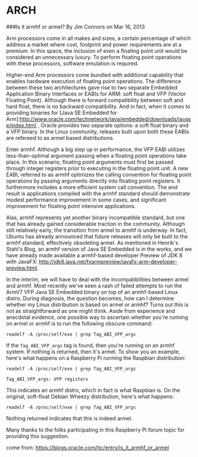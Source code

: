 # ARCH
###Is it armhf or armel?
By Jim Connors on Mar 16, 2013

Arm processors come in all makes and sizes, a certain percentage of which address a market where cost, footprint and power requirements are at a premium.  In this space, the inclusion of even a floating point unit would be considered an unnecessary luxury.  To perform floating point operations with these processors, software emulation is required.

Higher-end Arm processors come bundled with additional capability that enables hardware execution of floating point operations.  The difference between these two architectures gave rise to two separate Embedded Application Binary Interfaces or EABIs for ARM: soft float and VFP (Vector Floating Point).  Although there is forward compatibility between soft and hard float, there is no backward compatibility.  And in fact, when it comes to providing binaries for [Java SE Embedded for Arm]:http://www.oracle.com/technetwork/java/embedded/downloads/javase/index.html , Oracle provides two separate options: a soft float binary and a VFP binary.  In the Linux community, releases built upon both these EABIs are refereed to as armel based distributions.

Enter armhf.  Although a big step up in performance, the VFP EABI utilizes less-than-optimal argument passing when a floating point operations take place.  In this scenario, floating point arguments must first be passed through integer registers prior to executing in the floating point unit.  A new EABI, referred to as armhf optimizes the calling convention for floating point operations by passing arguments directly into floating point registers.  It furthermore includes a more efficient system call convention.  The end result is applications compiled with the armhf standard should demonstrate modest performance improvement in some cases, and significant improvement for floating point intensive applications.

Alas, armhf represents yet another binary incompatible standard, but one that has already gained considerable traction in the community. Although still relatively early, the transition from armel to armhf is underway.  In fact, Ubuntu has already announced that future releases will only be built to the armhf standard, effectively obsoleting armel. As mentioned in Henrik's Stahl's Blog, an armhf version of Java SE Embedded is in the works, and we have already made available a armhf-based developer Preview of JDK 8 with JavaFX: http://jdk8.java.net/fxarmpreview/javafx-arm-developer-preview.html.

In the interim, we will have to deal with the incompatibilities between armel and armhf.  Most recently we've seen a rash of failed attempts to run the ArmV7 VFP Java SE Embedded binary on top of an armhf-based Linux distro.  During diagnosis, the question becomes, how can I determine whether my Linux distribution is based on armel or armhf?  Turns out this is not as straightforward as one might think.  Aside from experience and anecdotal evidence, one possible way to ascertain whether you're running on armel or armhf is to run the following obscure command:

`readelf -A /proc/self/exe | grep Tag_ABI_VFP_args`

If the `Tag_ABI_VFP_args` tag is found, then you're running on an armhf system.  If nothing is returned, then it's armel.  To show you an example, here's what happens on a Raspberry Pi running the Raspbian distribution:

`readelf -A /proc/self/exe | grep Tag_ABI_VFP_args`

`Tag_ABI_VFP_args: VFP registers`

This indicates an armhf distro, which in fact is what Raspbian is.  On the original, soft-float Debian Wheezy distribution, here's what happens:

`readelf -A /proc/self/exe | grep Tag_ABI_VFP_args`

Nothing returned indicates that this is indeed armel.

Many thanks to the folks participating in this Raspberry Pi forum topic for providing this suggestion.

come from: https://blogs.oracle.com/jtc/entry/is_it_armhf_or_armel

